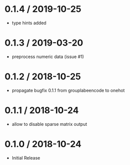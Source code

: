 # 0.1.4 / 2019-10-25

  * type hints added

# 0.1.3 / 2019-03-20

  * preprocess numeric data (issue #1)

# 0.1.2 / 2018-10-25

  * propagate bugfix 0.1.1 from grouplabeencode to onehot

# 0.1.1 / 2018-10-24

  * allow to disable sparse matrix output

# 0.1.0 / 2018-10-24

  * Initial Release
